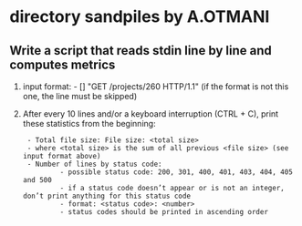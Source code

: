 # directory sandpiles by A.OTMANI
## Write a script that reads stdin line by line and computes metrics
1) input format: <IP Address> - [<date>] "GET /projects/260 HTTP/1.1" <status code> <file size> (if the format is not this one, the line must be skipped)

2) After every 10 lines and/or a keyboard interruption (CTRL + C), print these statistics from the beginning:

        - Total file size: File size: <total size>
        - where <total size> is the sum of all previous <file size> (see input format above)
        - Number of lines by status code:
                - possible status code: 200, 301, 400, 401, 403, 404, 405 and 500
                - if a status code doesn’t appear or is not an integer, don’t print anything for this status code
                - format: <status code>: <number>
                - status codes should be printed in ascending order

